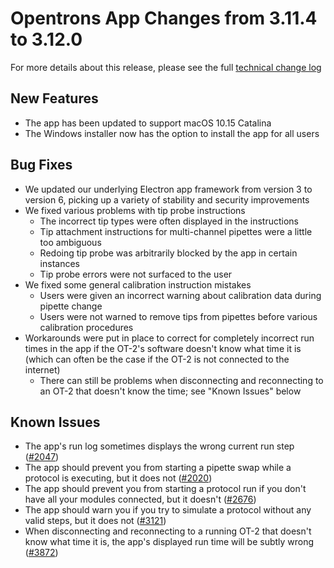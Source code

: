 # Opentrons App Changes from 3.11.4 to 3.12.0

For more details about this release, please see the full [technical change log][changelog]

[changelog]: https://github.com/Opentrons/opentrons/blob/edge/CHANGELOG.md

## New Features

- The app has been updated to support macOS 10.15 Catalina
- The Windows installer now has the option to install the app for all users

## Bug Fixes

- We updated our underlying Electron app framework from version 3 to version 6, picking up a variety of stability and security improvements
- We fixed various problems with tip probe instructions
  - The incorrect tip types were often displayed in the instructions
  - Tip attachment instructions for multi-channel pipettes were a little too ambiguous
  - Redoing tip probe was arbitrarily blocked by the app in certain instances
  - Tip probe errors were not surfaced to the user
- We fixed some general calibration instruction mistakes
  - Users were given an incorrect warning about calibration data during pipette change
  - Users were not warned to remove tips from pipettes before various calibration procedures
- Workarounds were put in place to correct for completely incorrect run times in the app if the OT-2's software doesn't know what time it is (which can often be the case if the OT-2 is not connected to the internet)
  - There can still be problems when disconnecting and reconnecting to an OT-2 that doesn't know the time; see "Known Issues" below

[electron-6]: https://electronjs.org/releases/stable?version=6

## Known Issues

- The app's run log sometimes displays the wrong current run step ([#2047][2047])
- The app should prevent you from starting a pipette swap while a protocol is executing, but it does not ([#2020][2020])
- The app should prevent you from starting a protocol run if you don't have all your modules connected, but it doesn't ([#2676][2676])
- The app should warn you if you try to simulate a protocol without any valid steps, but it does not ([#3121][3121])
- When disconnecting and reconnecting to a running OT-2 that doesn't know what time it is, the app's displayed run time will be subtly wrong ([#3872][3872])

[2047]: https://github.com/Opentrons/opentrons/issues/2047
[2020]: https://github.com/Opentrons/opentrons/issues/2020
[2676]: https://github.com/Opentrons/opentrons/issues/2676
[3121]: https://github.com/Opentrons/opentrons/issues/3121
[3872]: https://github.com/Opentrons/opentrons/issues/3872
